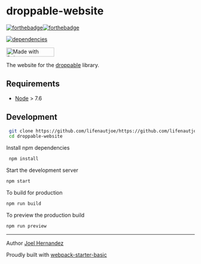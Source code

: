 
# droppable-website
[![forthebadge](http://forthebadge.com/images/badges/fo-real.svg)](http://forthebadge.com)[![forthebadge](http://forthebadge.com/images/badges/built-with-love.svg)](http://forthebadge.com)

[![dependencies](https://david-dm.org/lifenautjoe/droppable-website.svg)](https://david-dm.org/lifenautjoe/droppable-website)

<a href="https://bulma.io">
  <img src="https://bulma.io/images/made-with-bulma.png" alt="Made with Bulma" width="128" height="24">
</a>


The website for the [droppable](https://github.com/lifenautjoe/droppable) library.

## Requirements

* [Node](https://nodejs.org) > 7.6

## Development

```sh
 git clone https://github.com/lifenautjoe/https://github.com/lifenautjoe/droppable-website
 cd droppable-website
```

Install npm dependencies

```sh
 npm install 
```

Start the development server

```sh
npm start
```

To build for production

```sh
npm run build
```

To preview the production build
```sh
npm run preview
```

___
Author [Joel Hernandez](www.lifenautjoe.com)

Proudly built with [webpack-starter-basic](https://lifenautjoe.github.io/webpack-starter-basic/)

